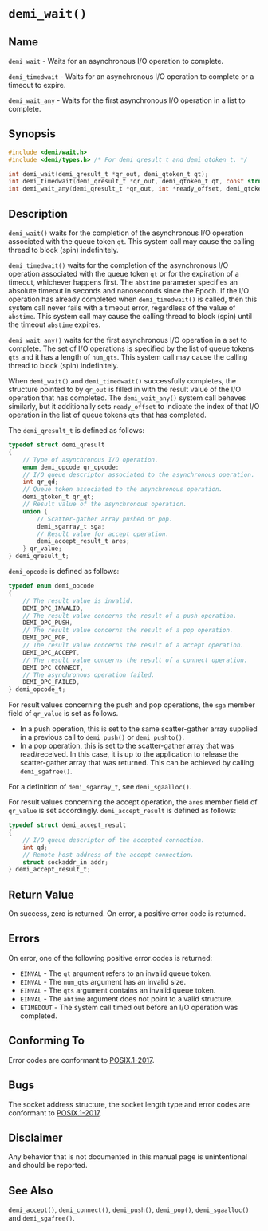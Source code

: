 # `demi_wait()`

## Name

`demi_wait` - Waits for an asynchronous I/O operation to complete.

`demi_timedwait` - Waits for an asynchronous I/O operation to complete or a timeout to expire.

`demi_wait_any` - Waits for the first asynchronous I/O operation in a list to complete.

## Synopsis

```c
#include <demi/wait.h>
#include <demi/types.h> /* For demi_qresult_t and demi_qtoken_t. */

int demi_wait(demi_qresult_t *qr_out, demi_qtoken_t qt);
int demi_timedwait(demi_qresult_t *qr_out, demi_qtoken_t qt, const struct timespec *abstime);
int demi_wait_any(demi_qresult_t *qr_out, int *ready_offset, demi_qtoken_t qts[], int num_qts);
```

## Description

`demi_wait()` waits for the completion of the asynchronous I/O operation associated with the queue token `qt`. This
system call may cause the calling thread to block (spin) indefinitely.

`demi_timedwait()` waits for the completion of the asynchronous I/O operation associated with the queue token `qt` or
for the expiration of a timeout, whichever happens first. The `abstime` parameter specifies an absolute timeout in
seconds and nanoseconds since the Epoch.  If the I/O operation has already completed when `demi_timedwait()` is called,
then this system call never fails with a timeout error, regardless of the value of `abstime`. This system call may cause
the calling thread to block (spin) until the timeout `abstime` expires.

`demi_wait_any()` waits for the first asynchronous I/O operation in a set to complete. The set of I/O operations is
specified by the list of queue tokens `qts` and it has a length of `num_qts`. This system call may cause the calling
thread to block (spin) indefinitely.

When `demi_wait()` and `demi_timedwait()` successfully completes, the structure pointed to by `qr_out` is filled in with
the result value of the I/O operation that has completed. The `demi_wait_any()` system call behaves similarly, but it
additionally sets `ready_offset` to indicate the index of that I/O operation in the list of queue tokens `qts` that has
completed.

The `demi_qresult_t` is defined as follows:

```c
typedef struct demi_qresult
{
    // Type of asynchronous I/O operation.
    enum demi_opcode qr_opcode;
    // I/O queue descriptor associated to the asynchronous operation.
    int qr_qd;
    // Queue token associated to the asynchronous operation.
    demi_qtoken_t qr_qt;
    // Result value of the asynchronous operation.
    union {
        // Scatter-gather array pushed or pop.
        demi_sgarray_t sga;
        // Result value for accept operation.
        demi_accept_result_t ares;
    } qr_value;
} demi_qresult_t;
```

`demi_opcode` is defined as follows:

```c
typedef enum demi_opcode
{
    // The result value is invalid.
    DEMI_OPC_INVALID,
    // The result value concerns the result of a push operation.
    DEMI_OPC_PUSH,
    // The result value concerns the result of a pop operation.
    DEMI_OPC_POP,
    // The result value concerns the result of a accept operation.
    DEMI_OPC_ACCEPT,
    // The result value concerns the result of a connect operation.
    DEMI_OPC_CONNECT,
    // The asynchronous operation failed.
    DEMI_OPC_FAILED,
} demi_opcode_t;
```

For result values concerning the push and pop operations, the `sga` member field of `qr_value` is set as follows.

- In a push operation, this is set to the same scatter-gather array supplied in a previous call to `demi_push()` or
`demi_pushto()`.
- In a pop operation, this is set to the scatter-gather array that was read/received. In this case, it is up to the
application to release the scatter-gather array that was returned. This can be achieved by calling `demi_sgafree()`.

For a definition of `demi_sgarray_t`, see `demi_sgaalloc()`.

For result values concerning the accept operation, the `ares` member field of `qr_value` is set accordingly.
`demi_accept_result` is defined as follows:

```c
typedef struct demi_accept_result
{
    // I/O queue descriptor of the accepted connection.
    int qd;
    // Remote host address of the accept connection.
    struct sockaddr_in addr;
} demi_accept_result_t;
```

## Return Value

On success, zero is returned. On error, a positive error code is returned.

## Errors

On error, one of the following positive error codes is returned:

- `EINVAL` - The `qt` argument refers to an invalid queue token.
- `EINVAL` - The `num_qts` argument has an invalid size.
- `EINVAL` - The `qts` argument contains an invalid queue token.
- `EINVAL` - The `abtime` argument does not point to a valid structure.
- `ETIMEDOUT` - The system call timed out before an I/O operation was completed.

## Conforming To

Error codes are conformant to [POSIX.1-2017](https://pubs.opengroup.org/onlinepubs/9699919799/nframe.html).

## Bugs

The socket address structure, the socket length type and error codes are conformant to
[POSIX.1-2017](https://pubs.opengroup.org/onlinepubs/9699919799/nframe.html).

## Disclaimer

Any behavior that is not documented in this manual page is unintentional and should be reported.

## See Also

`demi_accept()`, `demi_connect()`, `demi_push()`, `demi_pop()`, `demi_sgaalloc()` and `demi_sgafree()`.
